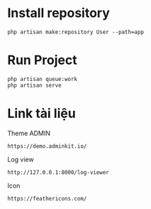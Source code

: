 # Install repository
```shell
php artisan make:repository User --path=app
```
# Run Project
```shell
php artisan queue:work
php artisan serve
```
# Link tài liệu
Theme ADMIN
``` 
https://demo.adminkit.io/
```
Log view
```
http://127.0.0.1:8000/log-viewer
```
Icon
```
https://feathericons.com/
```